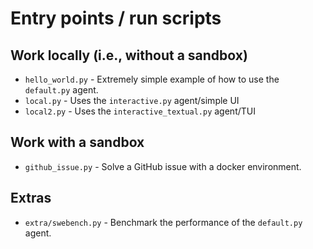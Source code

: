 # Entry points / run scripts

## Work locally (i.e., without a sandbox)

* `hello_world.py` - Extremely simple example of how to use the `default.py` agent.
* `local.py` - Uses the `interactive.py` agent/simple UI
* `local2.py` - Uses the `interactive_textual.py` agent/TUI

## Work with a sandbox

* `github_issue.py` - Solve a GitHub issue with a docker environment.

## Extras

* `extra/swebench.py` - Benchmark the performance of the `default.py` agent.